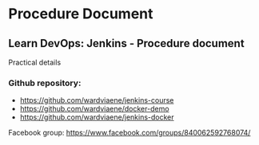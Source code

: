 # Procedure Document

## Learn DevOps: Jenkins - Procedure document
Practical details

### Github repository:

 - https://github.com/wardviaene/jenkins-course
 - https://github.com/wardviaene/docker-demo
 - https://github.com/wardviaene/jenkins-docker

Facebook group: https://www.facebook.com/groups/840062592768074/
